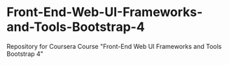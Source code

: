 # Front-End-Web-UI-Frameworks-and-Tools-Bootstrap-4
Repository for Coursera Course "Front-End Web UI Frameworks and Tools Bootstrap 4"
